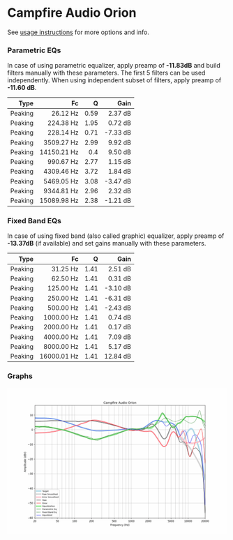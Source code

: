 # Campfire Audio Orion
See [usage instructions](https://github.com/jaakkopasanen/AutoEq#usage) for more options and info.

### Parametric EQs
In case of using parametric equalizer, apply preamp of **-11.83dB** and build filters manually
with these parameters. The first 5 filters can be used independently.
When using independent subset of filters, apply preamp of **-11.60 dB**.

| Type    | Fc          |    Q | Gain     |
|--------:|------------:|-----:|---------:|
| Peaking | 26.12 Hz    | 0.59 | 2.37 dB  |
| Peaking | 224.38 Hz   | 1.95 | 0.72 dB  |
| Peaking | 228.14 Hz   | 0.71 | -7.33 dB |
| Peaking | 3509.27 Hz  | 2.99 | 9.92 dB  |
| Peaking | 14150.21 Hz | 0.4  | 9.50 dB  |
| Peaking | 990.67 Hz   | 2.77 | 1.15 dB  |
| Peaking | 4309.46 Hz  | 3.72 | 1.84 dB  |
| Peaking | 5469.05 Hz  | 3.08 | -3.47 dB |
| Peaking | 9344.81 Hz  | 2.96 | 2.32 dB  |
| Peaking | 15089.98 Hz | 2.38 | -1.21 dB |

### Fixed Band EQs
In case of using fixed band (also called graphic) equalizer, apply preamp of **-13.37dB**
(if available) and set gains manually with these parameters.

| Type    | Fc          |    Q | Gain     |
|--------:|------------:|-----:|---------:|
| Peaking | 31.25 Hz    | 1.41 | 2.51 dB  |
| Peaking | 62.50 Hz    | 1.41 | 0.31 dB  |
| Peaking | 125.00 Hz   | 1.41 | -3.10 dB |
| Peaking | 250.00 Hz   | 1.41 | -6.31 dB |
| Peaking | 500.00 Hz   | 1.41 | -2.43 dB |
| Peaking | 1000.00 Hz  | 1.41 | 0.74 dB  |
| Peaking | 2000.00 Hz  | 1.41 | 0.17 dB  |
| Peaking | 4000.00 Hz  | 1.41 | 7.09 dB  |
| Peaking | 8000.00 Hz  | 1.41 | 5.17 dB  |
| Peaking | 16000.01 Hz | 1.41 | 12.84 dB |

### Graphs
![](./Campfire%20Audio%20Orion.png)